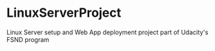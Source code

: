 # LinuxServerProject
Linux Server setup and Web App deployment project part of Udacity's FSND program
